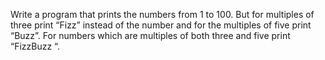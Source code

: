 Write a program that prints the numbers from 1 to 100. But for multiples of three print “Fizz” instead of the number and for the multiples of five print “Buzz”. For numbers which are multiples 
of both three and five print “FizzBuzz “.

